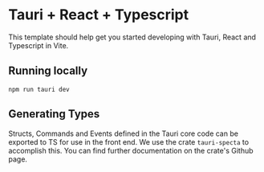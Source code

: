 # Tauri + React + Typescript

This template should help get you started developing with Tauri, React and Typescript in Vite.

## Running locally

```
npm run tauri dev
```

## Generating Types

Structs, Commands and Events defined in the Tauri core code can be exported to TS for use in the front end. We use the crate `tauri-specta` to accomplish this. You can find further documentation on the crate's Github page.